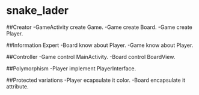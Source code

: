 # snake_lader

##Creator
-GameActivity create Game.
-Game create Board.
-Game create Player.

##Information Expert
-Board know about Player.
-Game know about Player.

##Controller
-Game control MainActivity.
-Board control BoardView.

##Polymorphism
-Player implement PlayerInterface.

##Protected variations
-Player ecapsulate it color.
-Board encapsulate it attribute.
